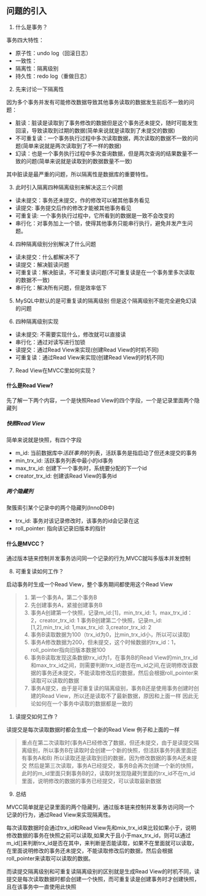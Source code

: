 ## 问题的引入

1. 什么是事务？

事务四大特性：
- 原子性：undo log（回滚日志）
- 一致性：
- 隔离性：隔离级别
- 持久性：redo log（重做日志）


2. 先来讨论一下隔离性

因为多个事务并发有可能修改数据导致其他事务读取的数据发生前后不一致的问题：
- 脏读：脏读是读取到了事务修改的数据但是这个事务还未提交，随时可能发生回滚，导致读取到过期的数据(简单来说就是读取到了未提交的数据)
- 不可重复读：一个事务执行过程中多次读取数据，两次读取的数据不一致的问题(简单来说就是两次读取到了不一样的数据)
- 幻读：也是一个事务执行过程中多次查询数据，但是两次查询的结果数量不一致的问题(简单来说就是读取到的数据数量不一致)

其中脏读是最严重的问题，所以隔离性是数据库的重要特性。

3. 此时引入隔离四种隔离级别来解决这三个问题

- 读未提交：事务还未提交，作的修改可以被其他事务看见
- 读提交: 事务提交后作的修改才能被其他事务看见
- 可重复读: 一个事务执行过程中，它所看到的数据是一致不会改变的
- 串行化：对事务加上一个锁，使得其他事务只能串行执行，避免并发产生问题。

4. 四种隔离级别分别解决了什么问题
- 读未提交：什么都解决不了
- 读提交：解决脏读问题
- 可重复读：解决脏读，不可重复读问题(不可重复读是在一个事务里多次读取的数据不一致)
- 串行化：解决所有问题，但是效率低下


5. MySQL中默认的是可重复读的隔离级别
但是这个隔离级别不能完全避免幻读的问题

6. 四种隔离级别实现
- 读未提交: 不需要实现什么，修改就可以直接读
- 串行化：通过对读写进行加锁
- 读提交：通过Read View来实现(创建Read View的时机不同)
- 可重复读：通过Read View来实现(创建Read View的时机不同)

7. Read View在MVCC里如何实现？

#### 什么是Read View?
先了解一下两个内容，一个是快照Read View的四个字段，一个是记录里面两个隐藏列

##### 快照Read View
简单来说就是快照，有四个字段
- m_id: 当前数据库中*活跃事务*的列表，活跃事务是指启动了但还未提交的事务
- min_trx_id: 活跃事务列表中最小的id事务
- max_trx_id: 创建下一个事务时，系统要分配的下一个id
- creator_trx_id: 创建该Read View的事务id
##### 两个隐藏列
聚簇索引某个记录中的两个隐藏列(InnoDB中)
- trx_id: 事务对该记录修改时，该事务的id会记录在这
- roll_pointer: 指向该记录旧版本的指针
#### 什么是MVCC？
通过版本链来控制并发事务访问同一个记录的行为,MVCC就叫多版本并发控制

8. 可重复读如何工作？

启动事务时生成一个Read View，整个事务期间都使用这个Read View
>   1. 第一个事务A，第二个事务B
>   2. 先创建事务A，紧接创建事务B
>   3. 事务A创建第一个快照，记录m_id:[1]，min_trx_id: 1，max_trx_id：2，creator_trx_id: 1
>       事务B创建第二个快照，记录m_id:[1,2],min_trx_id: 1,max_trx_id: 3,creator_trx_id: 2
>   4. 事务B读取数据为100（trx_id为0，比min_trx_id小，所以可以读取)
>   5. 事务A修改数据为200，但未提交，这个时候数据的trx_id：1，roll_pointer指向旧版本数据100
>   6. 事务B读取发现这条数据trx_id为1，在事务B的Read View的min_trx_id和max_trx_id之间，则需要判断trx_id是否在m_id之间,在说明修改该数据的事务还未提交，不能读取修改后的数据，然后会根据roll_pointer来读取可以读取的数据
>   7. 事务A提交，由于是可重复读的隔离级别，事务B还是使用事务创建时创建的Read View，所以还是读取不了最新数据，原因和上面一样
> 因此无论如何在一个事务中读取的数据都是一致的

1. 读提交如何工作？

读提交是每次读取数据时都会生成一个新的Read View
例子和上面的一样
> 重点在第二次读取时(事务A已经修改了数据，但还未提交，由于是读提交隔离级别，所以事务B在读取时会创建一个新的快照，但活跃事务列表里面还有事务A和B)
> 所以读取还是读取到旧的数据，因为修改数据的事务A还未提交
> 然后是第三次读取，事务A已经提交，事务B会再次创建一个新的快照，此时的m_id里面只剩事务B的2，读取时发现隐藏列里面的trx_id不在m_id里面，说明修改的数据的事务已经提交，可以读取最新数据


9. 总结

MVCC简单就是记录里面的两个隐藏列，通过版本链来控制并发事务访问同一个记录的行为，通过Read View来实现隔离性。

每次读取数据时会通过trx_id和Read View先和mix_trx_id来比较如果小于，说明修改数据的事务在快照之前可以读取,如果大于且小于max_trx_id，则可以通过m_id[]来判断trx_id是否在其中，来判断是否能读取，如果不在里面就可以读取，在里面说明修改的事务还未提交，不能读取修改后的数据，然后会根据roll_pointer来读取可以读取的数据。

而读提交隔离级别和可重复读隔离级别的区别就是生成Read View的时机不同，读提交是每次读取数据时都会创建一个快照，而可重复读是创建事务时才创建快照，且在该事务中一直使用此快照



